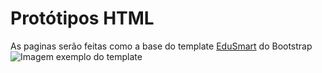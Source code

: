 # Protótipos HTML
As paginas serão feitas como a base do template [EduSmart](https://colorlib.com/preview/#edusmart) do Bootstrap 
![Imagem exemplo do template](https://uicookies.com/wp-content/uploads/2018/10/edusmart-free-bootstrap-college-templates.jpg)
